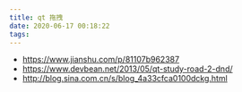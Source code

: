 ```yaml
---
title: qt 拖拽
date: 2020-06-17 00:18:22
tags:
---
```


- https://www.jianshu.com/p/81107b962387
- https://www.devbean.net/2013/05/qt-study-road-2-dnd/
- http://blog.sina.com.cn/s/blog_4a33cfca0100dckg.html
